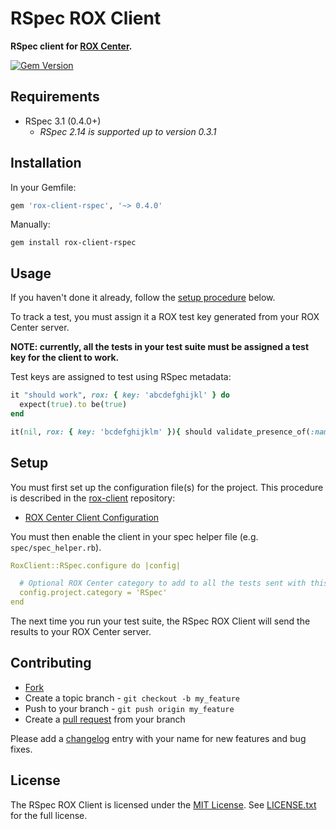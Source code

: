 # RSpec ROX Client

**RSpec client for [ROX Center](https://github.com/lotaris/rox-center).**

[![Gem Version](https://badge.fury.io/rb/rox-client-rspec.png)](http://badge.fury.io/rb/rox-client-rspec)

## Requirements

* RSpec 3.1 (0.4.0+)
  * *RSpec 2.14 is supported up to version 0.3.1*

## Installation

In your Gemfile:

```rb
gem 'rox-client-rspec', '~> 0.4.0'
```

Manually:

    gem install rox-client-rspec

## Usage

If you haven't done it already, follow the [setup procedure](#setup) below.

To track a test, you must assign it a ROX test key generated from your ROX Center server.

**NOTE: currently, all the tests in your test suite must be assigned a test key for the client to work.**

Test keys are assigned to test using RSpec metadata:

```rb
it "should work", rox: { key: 'abcdefghijkl' } do
  expect(true).to be(true)
end

it(nil, rox: { key: 'bcdefghijklm' }){ should validate_presence_of(:name) }
```

<a name="setup"></a>
## Setup

You must first set up the configuration file(s) for the project.
This procedure is described in the [rox-client](https://github.com/lotaris/rox-client) repository:

* [ROX Center Client Configuration](https://github.com/lotaris/rox-client#setup-procedure)

You must then enable the client in your spec helper file (e.g. `spec/spec_helper.rb`).

```yml
RoxClient::RSpec.configure do |config|

  # Optional ROX Center category to add to all the tests sent with this client.
  config.project.category = 'RSpec'
end
```

The next time you run your test suite, the RSpec ROX Client will send the results to your ROX Center server.

## Contributing

* [Fork](https://help.github.com/articles/fork-a-repo)
* Create a topic branch - `git checkout -b my_feature`
* Push to your branch - `git push origin my_feature`
* Create a [pull request](http://help.github.com/pull-requests/) from your branch

Please add a [changelog](CHANGELOG.md) entry with your name for new features and bug fixes.

## License

The RSpec ROX Client is licensed under the [MIT License](http://opensource.org/licenses/MIT).
See [LICENSE.txt](LICENSE.txt) for the full license.
